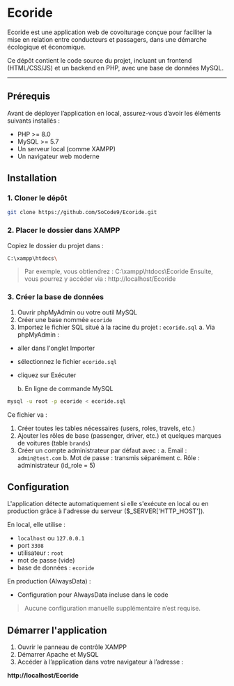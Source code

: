 # Ecoride
Ecoride est une application web de covoiturage conçue pour faciliter la mise en relation entre conducteurs et passagers, dans une démarche écologique et économique.

Ce dépôt contient le code source du projet, incluant un frontend (HTML/CSS/JS) et un backend en PHP, avec une base de données MySQL.

---

## Prérequis
Avant de déployer l’application en local, assurez-vous d’avoir les éléments suivants installés :

- PHP >= 8.0
- MySQL >= 5.7
- Un serveur local (comme XAMPP)
- Un navigateur web moderne

## Installation 
### 1. Cloner le dépôt
```bash
git clone https://github.com/SoCode9/Ecoride.git
```

### 2. Placer le dossier dans XAMPP
Copiez le dossier du projet dans :
```bash
C:\xampp\htdocs\
```
>Par exemple, vous obtiendrez : C:\xampp\htdocs\Ecoride
>Ensuite, vous pourrez y accéder via : http://localhost/Ecoride

### 3. Créer la base de données

1. Ouvrir phpMyAdmin ou votre outil MySQL 
2. Créer une base nommée `ecoride`
3. Importez le fichier SQL situé à la racine du projet : `ecoride.sql`
    a. Via phpMyAdmin : 
- aller dans l'onglet Importer
- sélectionnez le fichier `ecoride.sql`
- cliquez sur Exécuter

    b. En ligne de commande MySQL
```bash
mysql -u root -p ecoride < ecoride.sql
```

Ce fichier va :

1. Créer toutes les tables nécessaires (users, roles, travels, etc.)
2. Ajouter les rôles de base (passenger, driver, etc.) et quelques marques de voitures (table `brands`)
3. Créer un compte administrateur par défaut avec :
    a. Email : `admin@test.com`
    b. Mot de passe : transmis séparément
    c. Rôle : administrateur (id_role = 5)


## Configuration
L'application détecte automatiquement si elle s'exécute en local ou en production grâce à l'adresse du serveur ($_SERVER['HTTP_HOST']).

En local, elle utilise :
- `localhost` ou `127.0.0.1`
- port `3308`
- utilisateur : `root`
- mot de passe (vide)
- base de données : `ecoride`

En production (AlwaysData) :
- Configuration pour AlwaysData incluse dans le code

> Aucune configuration manuelle supplémentaire n’est requise.  

## Démarrer l'application
1. Ouvrir le panneau de contrôle XAMPP
2. Démarrer Apache et MySQL
3. Accéder à l’application dans votre navigateur à l’adresse :

**http://localhost/Ecoride**


